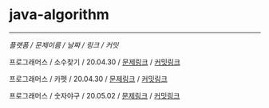 # java-algorithm
---
*플랫폼 / 문제이름 / 날짜 / 링크 / 커밋*

프로그래머스 / 소수찾기 / 20.04.30 / [문제링크](https://programmers.co.kr/learn/courses/30/lessons/42839)
/ [커밋링크](https://github.com/sihyung92/java-algorithm/commit/5ad6f2bdd3704aa72298a9e27db9b044e3a84fa5)

프로그래머스 / 카펫 / 20.04.30 / [문제링크](https://programmers.co.kr/learn/courses/30/lessons/42842) / [커밋링크](https://github.com/sihyung92/java-algorithm/commit/8a55b73942efdfccd2f1e9e74f9c72e664cbf10a)

프로그래머스 / 숫자야구 / 20.05.02 / [문제링크](https://programmers.co.kr/learn/courses/30/lessons/42841) / [커밋링크](https://github.com/sihyung92/java-algorithm/commit/f7ab988e5905c4b98b37631a8ada12b80029338a)
